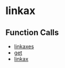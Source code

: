 # linkax

## Function Calls
- [linkaxes](Graphics/linkaxes.md)
- [get](Graphics/get.md)
- [linkax](linkax.md)
